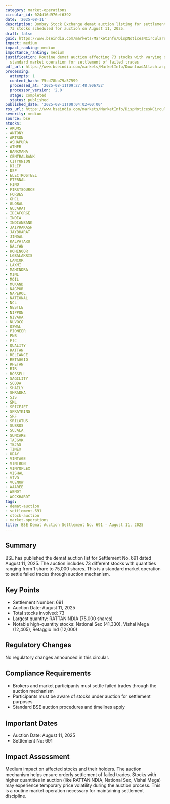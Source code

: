 ```yaml
---
category: market-operations
circular_id: 024d16d976ef6392
date: '2025-08-11'
description: Bombay Stock Exchange demat auction listing for settlement 691 containing
  73 stocks scheduled for auction on August 11, 2025.
draft: false
guid: https://www.bseindia.com/markets/MarketInfo/DispNoticesNCirculars.aspx?Noticeid={C98CD415-4A85-4E95-A309-CE123BA6CB87}&noticeno=20250811-9&dt=08/11/2025&icount=9&totcount=13&flag=0
impact: medium
impact_ranking: medium
importance_ranking: medium
justification: Routine demat auction affecting 73 stocks with varying quantities -
  standard market operation for settlement of failed trades
pdf_url: https://www.bseindia.com/markets/MarketInfo/DownloadAttach.aspx?id=20250811-9&attachedId=3debf4ae-cd95-40c3-b970-b648c3d31afa
processing:
  attempts: 1
  content_hash: 75cd78bb79a57599
  processed_at: '2025-08-11T09:27:48.906752'
  processor_version: '2.0'
  stage: completed
  status: published
published_date: '2025-08-11T08:04:02+00:00'
rss_url: https://www.bseindia.com/markets/MarketInfo/DispNoticesNCirculars.aspx?Noticeid={C98CD415-4A85-4E95-A309-CE123BA6CB87}&noticeno=20250811-9&dt=08/11/2025&icount=9&totcount=13&flag=0
severity: medium
source: bse
stocks:
- AKUMS
- ANTONY
- ARTSON
- ASHAPURA
- ATHER
- BANKMAHA
- CENTRALBANK
- CITYUNION
- DILIP
- DSP
- ELECTROSTEEL
- ETERNAL
- FINO
- FIRSTSOURCE
- FORBES
- GHCL
- GLOBAL
- GUJARAT
- IDEAFORGE
- INDIA
- INDIANBANK
- JAIPRAKASH
- JAYBHARAT
- JINDAL
- KALPATARU
- KALYAN
- KOHINOOR
- LGBALAKRIS
- LANCOR
- LAXMI
- MAHINDRA
- MINI
- MOIL
- MUKAND
- NAGPUR
- NAPEROL
- NATIONAL
- NCL
- NESTLE
- NIPPON
- NIVAKA
- NUVOCO
- OSWAL
- PIONEER
- PNB
- PTC
- QUALITY
- RATTAN
- RELIANCE
- RETAGGIO
- RHETAN
- RIR
- ROSSELL
- SAGILITY
- SCODA
- SHAILY
- SHRADHA
- SIS
- SML
- SPICEJET
- SPRAYKING
- SRF
- SRILOTUS
- SUBROS
- SUJALA
- SUNCARE
- TAJGVK
- TEJAS
- TIMEX
- UDAY
- VINTAGE
- VINTRON
- VINYOFLEX
- VISHAL
- VIVO
- VUENOW
- WAAREE
- WENDT
- WOCKHARDT
tags:
- demat-auction
- settlement-691
- stock-auction
- market-operations
title: BSE Demat Auction Settlement No. 691 - August 11, 2025
---
```


## Summary

BSE has published the demat auction list for Settlement No. 691 dated August 11, 2025. The auction includes 73 different stocks with quantities ranging from 1 share to 75,000 shares. This is a standard market operation to settle failed trades through auction mechanism.

## Key Points

- Settlement Number: 691
- Auction Date: August 11, 2025
- Total stocks involved: 73
- Largest quantity: RATTANINDIA (75,000 shares)
- Notable high-quantity stocks: National Sec (41,330), Vishal Mega (12,405), Retaggio Ind (12,000)

## Regulatory Changes

No regulatory changes announced in this circular.

## Compliance Requirements

- Brokers and market participants must settle failed trades through the auction mechanism
- Participants must be aware of stocks under auction for settlement purposes
- Standard BSE auction procedures and timelines apply

## Important Dates

- Auction Date: August 11, 2025
- Settlement No: 691

## Impact Assessment

Medium impact on affected stocks and their holders. The auction mechanism helps ensure orderly settlement of failed trades. Stocks with higher quantities in auction (like RATTANINDIA, National Sec, Vishal Mega) may experience temporary price volatility during the auction process. This is a routine market operation necessary for maintaining settlement discipline.